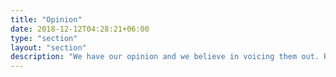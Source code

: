 ```yaml
---
title: "Opinion"
date: 2018-12-12T04:28:21+06:00
type: "section"
layout: "section"
description: "We have our opinion and we believe in voicing them out. Read our take on everything that goes on in the world of Bollywood."
---
```

